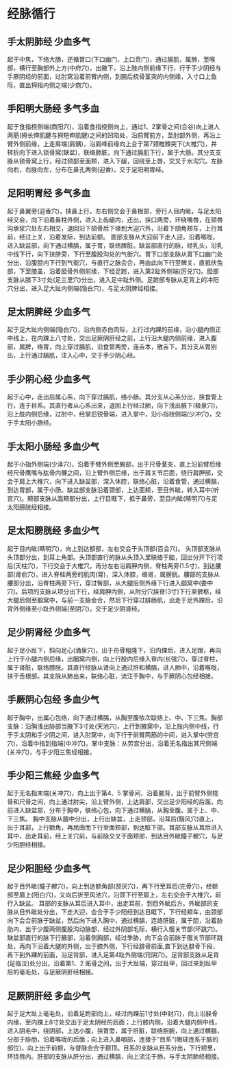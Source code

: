 # 经脉循行

## 手太阴肺经 少血多气

起于中焦，下络大肠，还循胃口(下口幽门，上口贲门)，通过膈肌，属肺，至喉部，横行至胸部外上方(中府穴)，出腋下，沿上肢内侧前缘下行，行于手少阴经与手厥阴经的前面，过肘窝沿着前臂内侧，到腕后桡骨茎突的内侧缘，入寸口上鱼际，直出拇指内侧之端(少商穴)。

## 手阳明大肠经  多气多血

起于食指桡侧端(商阳穴)，沿着食指桡侧向上，通过1、2掌骨之间(合谷)向上进人两筋(拇长伸肌腱与拇短伸肌腱)之间的凹陷处，沿前臂前方，至肘部外侧，再沿上臂外侧前缘，上走肩端(肩髃)，沿肩峰前缘向上合于第7颈椎棘突下(大椎穴)，并转折向下进入锁骨窝(缺盆)，联络肺脏，向下通过膈肌下行，属于大肠。其分支支脉从锁骨窝上行，经过颈部至面颊，进入下龈，回绕至上唇，交叉于水沟穴。左脉向右，右脉向左，分布在鼻孔两侧(迎香)，交于足阳明胃经。

## 足阳明胃经  多气多血

起于鼻翼旁(迎香穴)，挟鼻上行，左右侧交会于鼻根部，旁行人目内眦，与足太阳经交会，向下沿着鼻柱外侧，进入上齿龈内，还出，挟口两旁，环绕嘴唇，在颏唇沟承浆穴处左右相交，退回沿下颌骨后下缘到大迎穴外，沿着下颌角颊车，上行耳前，经过上关，沿着发际，到达前额。
面部支脉从大迎前下走人迎，沿着喉咙，进入缺盆部，向下通过横膈，属于胃，联络脾脏。缺盆部直行的脉，经乳头，沿乳中线下行，向下挟脐旁，下行至腹股沟处的气街穴。胃下口部支脉从胃下口幽门处分出，沿腹腔内下行到气街穴，与直行之脉会合，再由此向下行至髀关，直抵伏兔部，下至膝盖，沿着胫骨外侧前缘，下经足跗，进入第2趾外侧端(厉兑穴)。胫部支脉从膝下3寸处(足三里穴)分出，进入足中趾外侧。足跗部专脉从足背上的冲阳穴分出，进入足大趾内侧端(隐白穴)，与足太阴脾经相接。

## 足太阴脾经 少血多气

起于足大趾内侧端(隐白穴)，沿内侧赤白肉际，上行过内踝的前缘，沿小腿内侧正中线上，在内踝上八寸处，交出足厥阴肝经之前，上行沿大腿内侧前缘，进入腹部，属脾，络胃，向上穿过膈肌，沿食管两旁，连舌本，散舌下。其分支从胃别出，上行通过膈肌，注入心中，交于手少阴心经。

## 手少阴心经 少血多气

起于心中，走出后属心系，向下穿过膈肌，络小肠。其分支从心系分出，挟食管上行，连于目系。其直行者从心系出来，退回上行经过肺，向下浅出腋下(极泉穴)，沿上肢内侧后缘，过肘中，经掌后锐骨端，进入掌中，沿小指桡侧端(少冲穴)，交于手太阳小肠经。

## 手太阳小肠经 多血少气

起于小指外侧端(少泽穴)，沿着手臂外侧至腕部，出于尺骨茎突，直上沿前臂后缘经尺骨鹰嘴与肱骨内髁之间，沿上臂外侧后缘，出于肩关节后面，绕行肩胛部，交会于肩上大椎穴，向下进入缺盆部，深入体腔，联络心脏，沿着食管，通过横膈，到达胃部，属于小肠。缺盆部支脉沿着颈部，上达面颊，至目外眦，转入耳中(听宫穴)。颊部支脉从面颊部分出，上行目眶下，抵于鼻旁，至目内眦(睛明穴)与足太阳膀胱经相接。

## 足太阳膀胱经 多血少气

起于目内眦(睛明穴)，向上到达额部，左右交会于头顶部(百会穴)。
头顶部支脉从头顶部分出，到耳上角部。头顶部直行的脉从头顶入里联络于脑，回出分开下行项后(天柱穴)，下行交会于大椎穴，再分左右沿肩胛内侧，脊柱两旁(1.5寸)，到达腰部(肾俞穴)，进入脊柱两旁的肌肉(膂)，深入体腔，络肾，属膀胱。腰部的支脉从腰部分出，沿脊柱两旁下行，穿过臀部，从大腿后侧外缘下行进入腘窝中(委中穴)。后项的支脉从项分出下行，经肩胛内侧，从附分穴挟脊(3寸)下行至髀枢，经大腿后侧至腘窝中，与前一支脉会合，然后下行穿过腓肠肌，出走于足外踝后，沿背外侧缘至小趾外侧端(至阴穴)，交于足少阴肾经。

## 足少阴肾经 少血多气

起于足小趾下，斜向足心(涌泉穴)，出于舟骨粗隆下，沿内踝后，进入足跟，再向上行于小腿内侧后缘，出胭窝内侧，向上行股内后缘入脊内(长强穴)，穿过脊柱，属于肾脏，联络膀胱。其直行经脉从肾向上通过肝和横膈，进人肺中，沿着喉咙，挟于舌根部。其支脉从肺出来，联络心脏，流注于胸中，与手厥阴心包经相接。

## 手厥阴心包经 多血少气

起于胸中，出属心包络，向下通过横膈，从胸至腹依次联络上、中、下三焦。胸部支脉：沿胸浅出胁部当腋下3寸处(天池穴)，上行到腋窝中，沿上肢内侧中线，行于手太阴和手少阴之间，进入肘窝中，向下行于前臂两筋的中间，进入掌中(劳宫穴)，沿着中指到指端(中冲穴)。掌中支脉：从劳宫分出，沿着无名指出其尺侧端(关冲穴)，与手少阳三焦经相接。

## 手少阳三焦经 少血多气

起于无名指末端(关冲穴)，向上出于第4、5 掌骨间，沿着腕背，出于前臂外侧桡骨和尺骨之间，向上通过肘尖，沿上臂外侧，上达肩部，交出足少阳经的后面，向前进入缺盆部，分布于胸中，联络心包，向下通过横膈，从胸至腹。属于上、中、下三焦。
胸中支脉从膻中分出，上行出缺盆，上走颈部，沿耳后(翳风穴)直上，出于耳部，上行额角，再屈曲而下行至面颊部，到达眶下部。耳部支脉从耳后进入耳中，出走耳前，经上关穴前，与前脉交叉于面颊部，到达目外眦瞳子髎穴，与足少阳胆经相接。

## 足少阳胆经 少血多气

起于目外眦(瞳子髎穴)，向上到达额角部(颔厌穴)，再下行至耳后(完骨穴)，经额部至眉上(阳白穴)，又向后折至风池穴，沿颈下行至肩上，左右交会于大椎穴，前行入缺盆。
耳部的支脉从耳后进入耳中，出走耳前，到目外眦后方。外眦部的支脉从目外眦处分出，下走大迎，会合于手少阳经到达目眶下，下行经颊车，由颈部向下会合前脉于缺盆，然后向下进入胸中，通过横膈，连络肝脏，属于胆，沿着胁肋内，出于少腹两侧腹股沟动脉部，经过外阴部毛际，横行入髋关节部(环跳穴)。缺盆部直行的脉下行腋部，沿着侧胸部，经过季胁，向下会合前脉于髋关节部环跳处，再向下沿着大腿的外侧，出于膝外侧，下行经腓骨前面,直下到达腓骨下段，再下到外踝的前面，沿足背部，进入足第4趾外侧端(窍阴穴)。足背部支脉从足背(足临泣)处分出，沿着第1、2 跖骨之间，出于大趾端，穿过趾甲，回过来到趾甲后的毫毛处，与足厥阴肝经相接。

## 足厥阴肝经 多血少气

起于足大趾上毫毛处，沿着足跗部向上，经过内踝前1寸处(中封穴)，向上沿胫骨内缘，至内踝上8寸处交出于足太阴经的后面；上行膝内侧，沿着大腿内侧中线，进入阴毛中，绕阴部，上达小腹，挟胃旁，属于肝脏，联络胆腑，向上通过横膈，分部于胁肋，沿着喉咙的后面；向上进入鼻咽部，连接于“目系”(眼球连系于脑的部位)，向上出于前额，与督脉会合于巅顶。目系的支脉从目系分出，下行颊里，环绕唇内。肝部的支脉从肝分出，通过横膈，向上流注于肺，与手太阴肺经相接。
